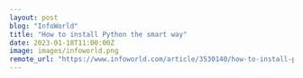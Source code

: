 ```yaml
---
layout: post
blog: "InfoWorld"
title: "How to install Python the smart way"
date: 2023-01-18T11:00:00Z
image: images/infoworld.png
remote_url: "https://www.infoworld.com/article/3530140/how-to-install-python-the-smart-way.html#tk.rss_applicationdevelopment"
---
```

